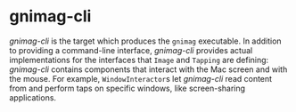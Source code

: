 # gnimag-cli

_gnimag-cli_ is the target which produces the `gnimag` executable. In addition to providing a command-line interface, _gnimag-cli_ provides actual implementations for the interfaces that `Image` and `Tapping` are defining: _gnimag-cli_ contains components that interact with the Mac screen and with the mouse. For example, `WindowInteractor`s let _gnimag-cli_ read content from and perform taps on specific windows, like screen-sharing applications.
